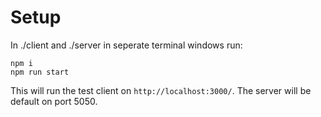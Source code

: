 # Setup

In ./client and ./server in seperate terminal windows run:
```
npm i
npm run start
```

This will run the test client on `http://localhost:3000/`.
The server will be default on port 5050.